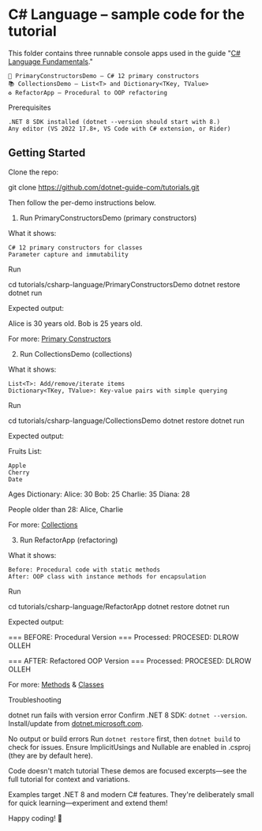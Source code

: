# C# Language – sample code for the tutorial

This folder contains three runnable console apps used in the guide
"[C# Language Fundamentals](https://www.dotnet-guide.com/tutorials/csharp-language/)."

    🔧 PrimaryConstructorsDemo – C# 12 primary constructors
    📚 CollectionsDemo – List<T> and Dictionary<TKey, TValue>
    ♻️ RefactorApp – Procedural to OOP refactoring

Prerequisites

    .NET 8 SDK installed (dotnet --version should start with 8.)
    Any editor (VS 2022 17.8+, VS Code with C# extension, or Rider)

## Getting Started

Clone the repo:

git clone https://github.com/dotnet-guide-com/tutorials.git


Then follow the per-demo instructions below.

1) Run PrimaryConstructorsDemo (primary constructors)

What it shows:

    C# 12 primary constructors for classes
    Parameter capture and immutability

Run

cd tutorials/csharp-language/PrimaryConstructorsDemo
dotnet restore
dotnet run


Expected output:

Alice is 30 years old.
Bob is 25 years old.


For more: [Primary Constructors](https://staging.dotnet-guide.com/tutorials/csharp-language/#primary-constructors)

2) Run CollectionsDemo (collections)

What it shows:

    List<T>: Add/remove/iterate items
    Dictionary<TKey, TValue>: Key-value pairs with simple querying

Run

cd tutorials/csharp-language/CollectionsDemo
dotnet restore
dotnet run

Expected output:

Fruits List:

    Apple
    Cherry
    Date

Ages Dictionary:
Alice: 30
Bob: 25
Charlie: 35
Diana: 28

People older than 28: Alice, Charlie


For more: [Collections](https://staging.dotnet-guide.com/tutorials/csharp-language/#collections)

3) Run RefactorApp (refactoring)

What it shows:

    Before: Procedural code with static methods
    After: OOP class with instance methods for encapsulation

Run

cd tutorials/csharp-language/RefactorApp
dotnet restore
dotnet run

Expected output:

=== BEFORE: Procedural Version ===
Processed: PROCESED: DLROW OLLEH

=== AFTER: Refactored OOP Version ===
Processed: PROCESED: DLROW OLLEH


For more: [Methods](https://staging.dotnet-guide.com/tutorials/csharp-language/#methods) & [Classes](https://staging.dotnet-guide.com/tutorials/csharp-language/#classes)

Troubleshooting

dotnet run fails with version error
Confirm .NET 8 SDK: `dotnet --version`. Install/update from [dotnet.microsoft.com](https://dotnet.microsoft.com/download/dotnet/8.0).

No output or build errors
Run `dotnet restore` first, then `dotnet build` to check for issues. Ensure ImplicitUsings and Nullable are enabled in .csproj (they are by default here).

Code doesn't match tutorial
These demos are focused excerpts—see the full tutorial for context and variations.

Examples target .NET 8 and modern C# features.
They're deliberately small for quick learning—experiment and extend them!

Happy coding! 🚀

